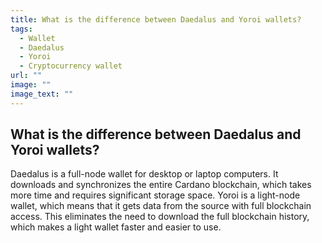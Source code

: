 ```yaml
---
title: What is the difference between Daedalus and Yoroi wallets?
tags:
  - Wallet
  - Daedalus
  - Yoroi
  - Cryptocurrency wallet
url: ""
image: ""
image_text: ""
---
```


## What is the difference between Daedalus and Yoroi wallets?

Daedalus is a full-node wallet for desktop or laptop computers. It downloads and synchronizes the entire Cardano blockchain, which takes more time and requires significant storage space. Yoroi is a light-node wallet, which means that it gets data from the source with full blockchain access. This eliminates the need to download the full blockchain history, which makes a light wallet faster and easier to use.
